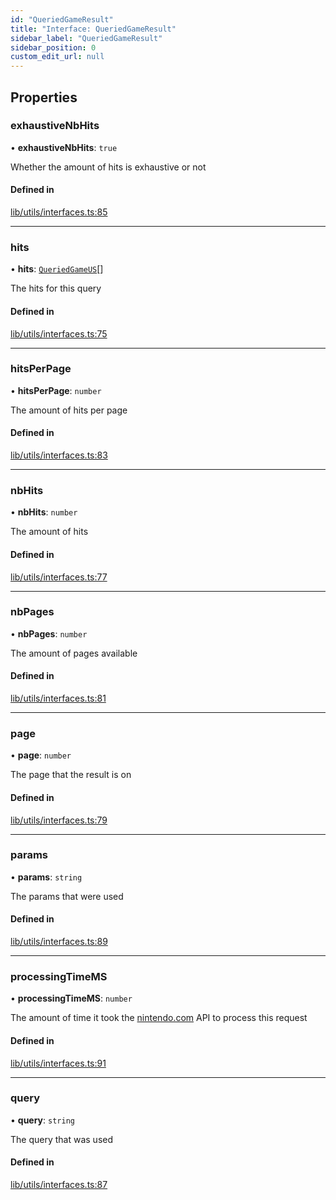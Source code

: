 ```yaml
---
id: "QueriedGameResult"
title: "Interface: QueriedGameResult"
sidebar_label: "QueriedGameResult"
sidebar_position: 0
custom_edit_url: null
---
```


## Properties

### exhaustiveNbHits

• **exhaustiveNbHits**: ``true``

Whether the amount of hits is exhaustive or not

#### Defined in

[lib/utils/interfaces.ts:85](https://github.com/lmmfranco/nintendo-switch-eshop/blob/ea8f3cb/src/lib/utils/interfaces.ts#L85)

___

### hits

• **hits**: [`QueriedGameUS`](QueriedGameUS)[]

The hits for this query

#### Defined in

[lib/utils/interfaces.ts:75](https://github.com/lmmfranco/nintendo-switch-eshop/blob/ea8f3cb/src/lib/utils/interfaces.ts#L75)

___

### hitsPerPage

• **hitsPerPage**: `number`

The amount of hits per page

#### Defined in

[lib/utils/interfaces.ts:83](https://github.com/lmmfranco/nintendo-switch-eshop/blob/ea8f3cb/src/lib/utils/interfaces.ts#L83)

___

### nbHits

• **nbHits**: `number`

The amount of hits

#### Defined in

[lib/utils/interfaces.ts:77](https://github.com/lmmfranco/nintendo-switch-eshop/blob/ea8f3cb/src/lib/utils/interfaces.ts#L77)

___

### nbPages

• **nbPages**: `number`

The amount of pages available

#### Defined in

[lib/utils/interfaces.ts:81](https://github.com/lmmfranco/nintendo-switch-eshop/blob/ea8f3cb/src/lib/utils/interfaces.ts#L81)

___

### page

• **page**: `number`

The page that the result is on

#### Defined in

[lib/utils/interfaces.ts:79](https://github.com/lmmfranco/nintendo-switch-eshop/blob/ea8f3cb/src/lib/utils/interfaces.ts#L79)

___

### params

• **params**: `string`

The params that were used

#### Defined in

[lib/utils/interfaces.ts:89](https://github.com/lmmfranco/nintendo-switch-eshop/blob/ea8f3cb/src/lib/utils/interfaces.ts#L89)

___

### processingTimeMS

• **processingTimeMS**: `number`

The amount of time it took the [nintendo.com](https://www.nintendo.com) API to process this request

#### Defined in

[lib/utils/interfaces.ts:91](https://github.com/lmmfranco/nintendo-switch-eshop/blob/ea8f3cb/src/lib/utils/interfaces.ts#L91)

___

### query

• **query**: `string`

The query that was used

#### Defined in

[lib/utils/interfaces.ts:87](https://github.com/lmmfranco/nintendo-switch-eshop/blob/ea8f3cb/src/lib/utils/interfaces.ts#L87)
